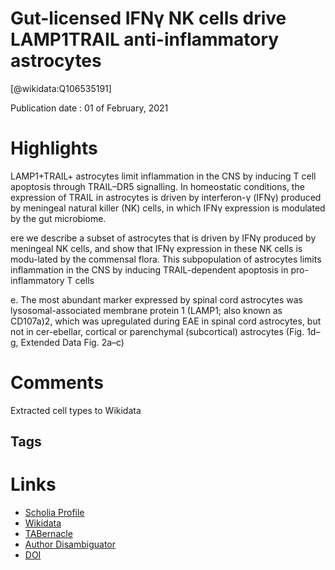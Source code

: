 
Gut-licensed IFNγ NK cells drive LAMP1TRAIL anti-inflammatory astrocytes
========================================================================
  
  [@wikidata:Q106535191]  
  
Publication date : 01 of February, 2021  

# Highlights
LAMP1+TRAIL+ astrocytes limit inflammation in the CNS by inducing T cell apoptosis through TRAIL–DR5 signalling. In homeostatic conditions, the expression of TRAIL in astrocytes is driven by interferon-γ (IFNγ) produced by meningeal natural killer (NK) cells, in which IFNγ expression is modulated by the gut microbiome. 

ere we describe a subset of astrocytes that is driven by IFNγ produced by meningeal NK cells, and show that IFNγ expression in these NK cells is modu-lated by the commensal flora. This subpopulation of astrocytes limits inflammation in the CNS by inducing TRAIL-dependent apoptosis in pro-inflammatory T cells

e. The most abundant marker expressed by spinal cord astrocytes was lysosomal-associated membrane protein 1 (LAMP1; also known as CD107a)2, which was upregulated during EAE in spinal cord astrocytes, but not in cer-ebellar, cortical or parenchymal (subcortical) astrocytes (Fig. 1d–g, Extended Data Fig. 2a–c)

# Comments

Extracted cell types to Wikidata

## Tags

# Links
  
 * [Scholia Profile](https://scholia.toolforge.org/work/Q106535191)  
 * [Wikidata](https://www.wikidata.org/wiki/Q106535191)  
 * [TABernacle](https://tabernacle.toolforge.org/?#/tab/manual/Q106535191/P921%3BP4510)  
 * [Author Disambiguator](https://author-disambiguator.toolforge.org/work_item_oauth.php?id=Q106535191&batch_id=&match=1&author_list_id=&doit=Get+author+links+for+work)  
 * [DOI](https://doi.org/10.1038/S41586-020-03116-4)  
